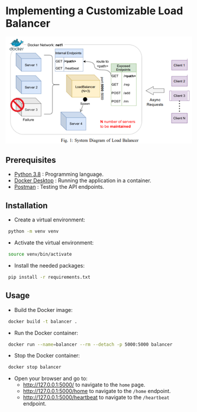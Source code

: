 # Implementing a Customizable Load Balancer
![Overview](./overview.png)

## Prerequisites

- [Python 3.8](https://www.python.org/downloads/release/python-380/) : Programming language.
- [Docker Desktop](https://www.docker.com/products/docker-desktop) : Running the application in a container.
- [Postman](https://www.postman.com/downloads/) : Testing the API endpoints.

## Installation
- Create a virtual environment:

```sh
 python -m venv venv
```

- Activate the virtual environment:

```sh
 source venv/bin/activate
```

- Install the needed packages:

```sh
 pip install -r requirements.txt 
```

## Usage
- Build the Docker image:

```sh
 docker build -t balancer .
```

- Run the Docker container:

```sh
 docker run --name=balancer --rm --detach -p 5000:5000 balancer
```

- Stop the Docker container:

```sh
 docker stop balancer
```

- Open your browser and go to:
   - http://127.0.0.1:5000/ to navigate to the `home` page.
   - http://127.0.0.1:5000/home to navigate to the `/home` endpoint.
   - http://127.0.0.1:5000/heartbeat to navigate to the `/heartbeat` endpoint.